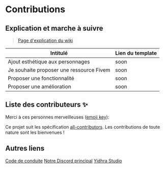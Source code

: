 # Contributions
## Explication et marche à suivre
> [Page d'explication du wiki](https://wiki.viewlife.fr/)

|Intitulé| Lien du template |
|--|--|
|Ajout esthétique aux personnages   | soon |
|Je souhaite proposer une ressource Fivem  | soon |
| Proposer une fonctionnalité | soon |
| Proposer une amélioration | soon |

## Liste des contributeurs ✨
Merci à ces personnes merveilleuses ([emoji key](https://allcontributors.org/docs/en/emoji-key)):
<!-- ALL-CONTRIBUTORS-LIST:START - Do not remove or modify this section -->
<!-- prettier-ignore-start -->
<!-- markdownlint-disable -->

<!-- markdownlint-restore -->
<!-- prettier-ignore-end -->
<!-- ALL-CONTRIBUTORS-LIST:END -->
Ce projet suit les spécification [all-contributors](https://github.com/all-contributors/all-contributors). Les contributions de toute nature sont les bienvenues !

## Autres liens
[Code de conduite](https://github.com/ViewLife/contribution/blob/master/CODE_OF_CONDUCT.md)
[Notre Discord principal](https://discord.gg/viewlife)
[Yidhra Studio](https://github.com/YidhraStudio)